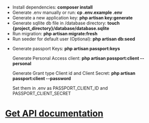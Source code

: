 <ul>
    <li>Install dependencies: <strong>composer install</strong></li>
    <li>Generate .env manually or run: <strong>cp .env.example .env</strong></li>
    <li>Generate a new application key: <strong>php artisan key:generate</strong></li>
    <li>Generate sqllite db file in /database directory: <strong>touch {project_directory}/database/database.sqlite</strong></li>
    <li>Run migration: <strong>php artisan migrate:fresh</strong></li>
    <li>Run seeder for default user (Optional): <strong>php artisan db:seed</strong></li>
    <li>
        <p>Generate passport Keys: <strong>php artisan passport:keys</strong></p>
        <p>Generate Personal Access client: <strong>php artisan passport:client --personal</strong></p>
        <p>Generate Grant type Client id and Client Secret: <strong>php artisan passport:client --password</strong></p>
        <p>Set them in .env as PASSPORT_CLIENT_ID and PASSPORT_CLIENT_SECRET</p>
    </li>
</ul>

# [Get API documentation](https://documenter.getpostman.com/view/23156310/2sAYX8Jgad)
